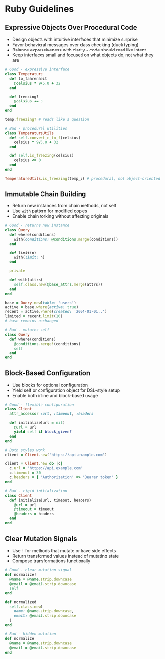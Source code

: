 # Ruby Guidelines

## Expressive Objects Over Procedural Code
* Design objects with intuitive interfaces that minimize surprise
* Favor behavioral messages over class checking (duck typing)
* Balance expressiveness with clarity - code should read like intent
* Keep interfaces small and focused on what objects do, not what they are

```ruby
# Good - expressive interface
class Temperature
  def to_fahrenheit
    @celsius * 9/5.0 + 32
  end

  def freezing?
    @celsius <= 0
  end
end

temp.freezing? # reads like a question

# Bad - procedural utilities
class TemperatureUtils
  def self.convert_c_to_f(celsius)
    celsius * 9/5.0 + 32
  end

  def self.is_freezing(celsius)
    celsius <= 0
  end
end

TemperatureUtils.is_freezing(temp_c) # procedural, not object-oriented
```

## Immutable Chain Building
* Return new instances from chain methods, not self
* Use `with` pattern for modified copies
* Enable chain forking without affecting originals

```ruby
# Good - returns new instance
class Query
  def where(conditions)
    with(conditions: @conditions.merge(conditions))
  end

  def limit(n)
    with(limit: n)
  end

  private

  def with(attrs)
    self.class.new(@base_attrs.merge(attrs))
  end
end

base = Query.new(table: 'users')
active = base.where(active: true)
recent = active.where(created: '2024-01-01..')
limited = recent.limit(10)
# base remains unchanged

# Bad - mutates self
class Query
  def where(conditions)
    @conditions.merge!(conditions)
    self
  end
end
```

## Block-Based Configuration
* Use blocks for optional configuration
* Yield self or configuration object for DSL-style setup
* Enable both inline and block-based usage

```ruby
# Good - flexible configuration
class Client
  attr_accessor :url, :timeout, :headers

  def initialize(url = nil)
    @url = url
    yield self if block_given?
  end
end

# Both styles work
client = Client.new('https://api.example.com')

client = Client.new do |c|
  c.url = 'https://api.example.com'
  c.timeout = 30
  c.headers = { 'Authorization' => 'Bearer token' }
end

# Bad - rigid initialization
class Client
  def initialize(url, timeout, headers)
    @url = url
    @timeout = timeout
    @headers = headers
  end
end
```

## Clear Mutation Signals
* Use `!` for methods that mutate or have side effects
* Return transformed values instead of mutating state
* Compose transformations functionally

```ruby
# Good - clear mutation signal
def normalize!
  @name = @name.strip.downcase
  @email = @email.strip.downcase
  self
end

def normalized
  self.class.new(
    name: @name.strip.downcase,
    email: @email.strip.downcase
  )
end

# Bad - hidden mutation
def normalize
  @name = @name.strip.downcase
  @email = @email.strip.downcase
end
```